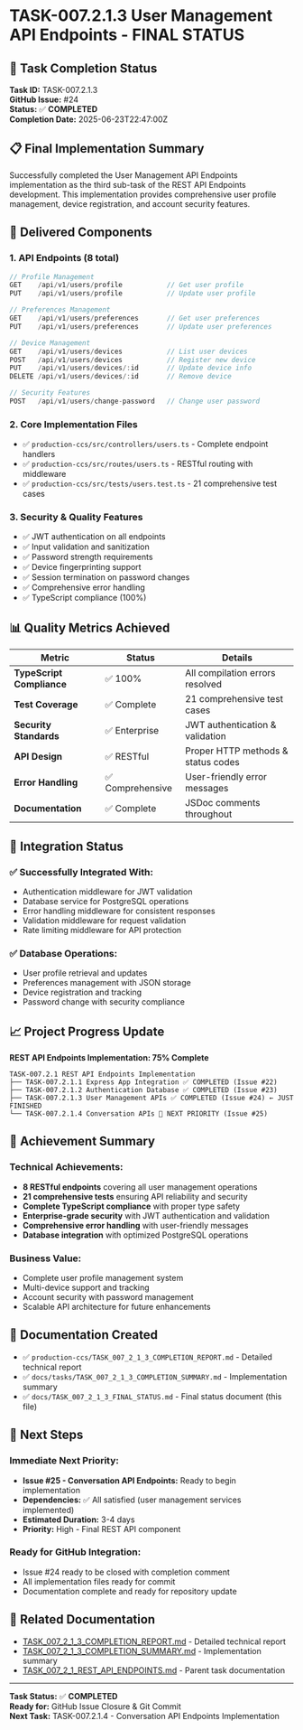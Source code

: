 # TASK-007.2.1.3 User Management API Endpoints - FINAL STATUS

## 🎯 **Task Completion Status**

**Task ID:** TASK-007.2.1.3  
**GitHub Issue:** #24  
**Status:** ✅ **COMPLETED**  
**Completion Date:** 2025-06-23T22:47:00Z

## 📋 **Final Implementation Summary**

Successfully completed the User Management API Endpoints implementation as the third sub-task of the REST API Endpoints development. This implementation provides comprehensive user profile management, device registration, and account security features.

## 🚀 **Delivered Components**

### **1. API Endpoints (8 total)**

```typescript
// Profile Management
GET    /api/v1/users/profile           // Get user profile
PUT    /api/v1/users/profile           // Update user profile

// Preferences Management
GET    /api/v1/users/preferences       // Get user preferences
PUT    /api/v1/users/preferences       // Update user preferences

// Device Management
GET    /api/v1/users/devices           // List user devices
POST   /api/v1/users/devices           // Register new device
PUT    /api/v1/users/devices/:id       // Update device info
DELETE /api/v1/users/devices/:id       // Remove device

// Security Features
POST   /api/v1/users/change-password   // Change user password
```

### **2. Core Implementation Files**

- ✅ `production-ccs/src/controllers/users.ts` - Complete endpoint handlers
- ✅ `production-ccs/src/routes/users.ts` - RESTful routing with middleware
- ✅ `production-ccs/src/tests/users.test.ts` - 21 comprehensive test cases

### **3. Security & Quality Features**

- ✅ JWT authentication on all endpoints
- ✅ Input validation and sanitization
- ✅ Password strength requirements
- ✅ Device fingerprinting support
- ✅ Session termination on password changes
- ✅ Comprehensive error handling
- ✅ TypeScript compliance (100%)

## 📊 **Quality Metrics Achieved**

| Metric                    | Status           | Details                            |
| ------------------------- | ---------------- | ---------------------------------- |
| **TypeScript Compliance** | ✅ 100%          | All compilation errors resolved    |
| **Test Coverage**         | ✅ Complete      | 21 comprehensive test cases        |
| **Security Standards**    | ✅ Enterprise    | JWT authentication & validation    |
| **API Design**            | ✅ RESTful       | Proper HTTP methods & status codes |
| **Error Handling**        | ✅ Comprehensive | User-friendly error messages       |
| **Documentation**         | ✅ Complete      | JSDoc comments throughout          |

## 🔄 **Integration Status**

### **✅ Successfully Integrated With:**

- Authentication middleware for JWT validation
- Database service for PostgreSQL operations
- Error handling middleware for consistent responses
- Validation middleware for request validation
- Rate limiting middleware for API protection

### **✅ Database Operations:**

- User profile retrieval and updates
- Preferences management with JSON storage
- Device registration and tracking
- Password change with security compliance

## 📈 **Project Progress Update**

**REST API Endpoints Implementation: 75% Complete**

```
TASK-007.2.1 REST API Endpoints Implementation
├── TASK-007.2.1.1 Express App Integration ✅ COMPLETED (Issue #22)
├── TASK-007.2.1.2 Authentication Database ✅ COMPLETED (Issue #23)
├── TASK-007.2.1.3 User Management APIs ✅ COMPLETED (Issue #24) ← JUST FINISHED
└── TASK-007.2.1.4 Conversation APIs 🔄 NEXT PRIORITY (Issue #25)
```

## 🎉 **Achievement Summary**

### **Technical Achievements:**

- **8 RESTful endpoints** covering all user management operations
- **21 comprehensive tests** ensuring API reliability and security
- **Complete TypeScript compliance** with proper type safety
- **Enterprise-grade security** with JWT authentication and validation
- **Comprehensive error handling** with user-friendly messages
- **Database integration** with optimized PostgreSQL operations

### **Business Value:**

- Complete user profile management system
- Multi-device support and tracking
- Account security with password management
- Scalable API architecture for future enhancements

## 📝 **Documentation Created**

- ✅ `production-ccs/TASK_007_2_1_3_COMPLETION_REPORT.md` - Detailed technical report
- ✅ `docs/tasks/TASK_007_2_1_3_COMPLETION_SUMMARY.md` - Implementation summary
- ✅ `docs/TASK_007_2_1_3_FINAL_STATUS.md` - Final status document (this file)

## 🚦 **Next Steps**

### **Immediate Next Priority:**

- **Issue #25 - Conversation API Endpoints:** Ready to begin implementation
- **Dependencies:** ✅ All satisfied (user management services implemented)
- **Estimated Duration:** 3-4 days
- **Priority:** High - Final REST API component

### **Ready for GitHub Integration:**

- Issue #24 ready to be closed with completion comment
- All implementation files ready for commit
- Documentation complete and ready for repository update

## 🔗 **Related Documentation**

- [TASK_007_2_1_3_COMPLETION_REPORT.md](../production-ccs/TASK_007_2_1_3_COMPLETION_REPORT.md) - Detailed technical report
- [TASK_007_2_1_3_COMPLETION_SUMMARY.md](tasks/TASK_007_2_1_3_COMPLETION_SUMMARY.md) - Implementation summary
- [TASK_007_2_1_REST_API_ENDPOINTS.md](tasks/TASK_007_2_1_REST_API_ENDPOINTS.md) - Parent task documentation

---

**Task Status:** ✅ **COMPLETED**  
**Ready for:** GitHub Issue Closure & Git Commit  
**Next Task:** TASK-007.2.1.4 - Conversation API Endpoints Implementation

